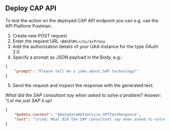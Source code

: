 ## Deploy CAP API

To test the action on the deployed CAP API endpoint you can e.g. use the API Platform Postman.

1. Create new POST request
2. Enter the request URL `<BASEURL>/ai/aiProxy`
3. Add the authorization details of your UAA instance for the type OAuth 2.0
4. Specify a prompt as JSON payload in the Body, e.g.:

```JSON
{
    "prompt": "Please tell me a joke about SAP technology!"
}
```

5. Send the request and inspect the response with the generated text:

_What did the SAP consultant say when asked to solve a problem?_
_Answer: "Let me just SAP it up!_

```JSON
{
    "@odata.context": "$metadata#AIService.GPTTextResponse",
    "text": "\n\nQ: What did the SAP consultant say when asked to solve a problem?\nA: \"Let me just SAP it up!\""
}
```
